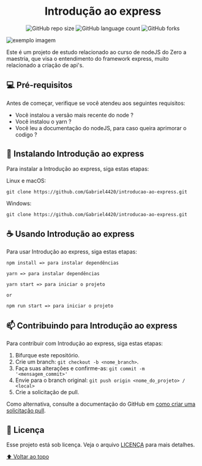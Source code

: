 <h1 id="introducao" style="text-align:center !important"> Introdução ao express </h1>

<div style="text-align:center;">

![GitHub repo size](https://img.shields.io/github/repo-size/Gabriel4420/introducao-ao-express?style=for-the-badge)
![GitHub language count](https://img.shields.io/github/languages/count/Gabriel4420/introducao-ao-express?style=for-the-badge)
![GitHub forks](https://img.shields.io/github/forks/Gabriel4420/introducao-ao-express?style=for-the-badge)

</div>
<img src="https://miro.medium.com/max/365/0*JSnLvAWiph-GRILo.png" alt="exemplo imagem">

Este é um projeto de estudo relacionado ao curso de nodeJS do Zero a maestria, que visa o entendimento do framework express, muito relacionado a criação de api's.

## 💻 Pré-requisitos

Antes de começar, verifique se você atendeu aos seguintes requisitos:

- Você instalou a versão mais recente do node ?
- Você instalou o yarn ?
- Você leu a documentação do nodeJS, para caso queira aprimorar o codigo ?

## 🚀 Instalando Introdução ao express

Para instalar a Introdução ao express, siga estas etapas:

Linux e macOS:

```
git clone https://github.com/Gabriel4420/introducao-ao-express.git

```

Windows:

```
git clone https://github.com/Gabriel4420/introducao-ao-express.git
```

## ☕ Usando Introdução ao express

Para usar Introdução ao express, siga estas etapas:

```
npm install => para instalar dependências

yarn => para instalar dependências

yarn start => para iniciar o projeto

or

npm run start => para iniciar o projeto
```

## 📫 Contribuindo para Introdução ao express

Para contribuir com Introdução ao express, siga estas etapas:

1. Bifurque este repositório.
2. Crie um branch: `git checkout -b <nome_branch>`.
3. Faça suas alterações e confirme-as: `git commit -m '<mensagem_commit>'`
4. Envie para o branch original: `git push origin <nome_do_projeto> / <local>`
5. Crie a solicitação de pull.

Como alternativa, consulte a documentação do GitHub em [como criar uma solicitação pull](https://help.github.com/en/github/collaborating-with-issues-and-pull-requests/creating-a-pull-request).

## 📝 Licença

Esse projeto está sob licença. Veja o arquivo [LICENÇA](LICENSE.md) para mais detalhes.

[⬆ Voltar ao topo](#introducao)<br>

